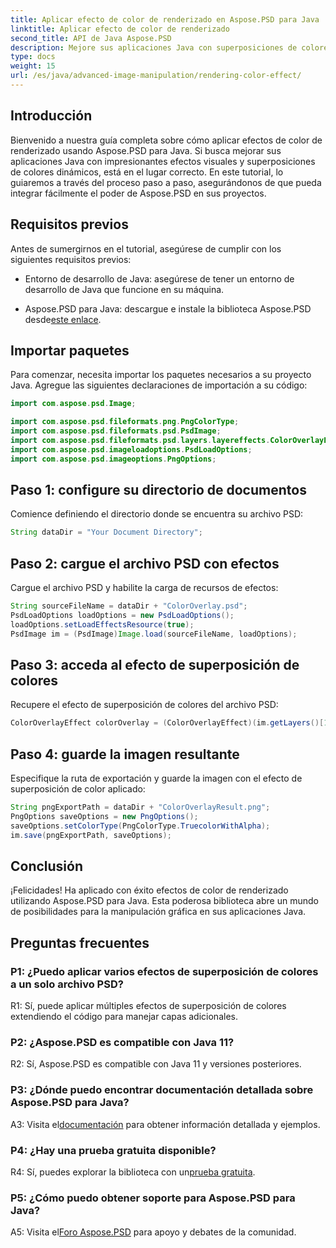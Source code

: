 ```yaml
---
title: Aplicar efecto de color de renderizado en Aspose.PSD para Java
linktitle: Aplicar efecto de color de renderizado
second_title: API de Java Aspose.PSD
description: Mejore sus aplicaciones Java con superposiciones de colores dinámicas utilizando Aspose.PSD. Siga nuestra guía paso a paso para una integración perfecta y efectos visuales impresionantes.
type: docs
weight: 15
url: /es/java/advanced-image-manipulation/rendering-color-effect/
---
```

## Introducción

Bienvenido a nuestra guía completa sobre cómo aplicar efectos de color de renderizado usando Aspose.PSD para Java. Si busca mejorar sus aplicaciones Java con impresionantes efectos visuales y superposiciones de colores dinámicos, está en el lugar correcto. En este tutorial, lo guiaremos a través del proceso paso a paso, asegurándonos de que pueda integrar fácilmente el poder de Aspose.PSD en sus proyectos.

## Requisitos previos

Antes de sumergirnos en el tutorial, asegúrese de cumplir con los siguientes requisitos previos:

- Entorno de desarrollo de Java: asegúrese de tener un entorno de desarrollo de Java que funcione en su máquina.

-  Aspose.PSD para Java: descargue e instale la biblioteca Aspose.PSD desde[este enlace](https://releases.aspose.com/psd/java/).

## Importar paquetes

Para comenzar, necesita importar los paquetes necesarios a su proyecto Java. Agregue las siguientes declaraciones de importación a su código:

```java
import com.aspose.psd.Image;

import com.aspose.psd.fileformats.png.PngColorType;
import com.aspose.psd.fileformats.psd.PsdImage;
import com.aspose.psd.fileformats.psd.layers.layereffects.ColorOverlayEffect;
import com.aspose.psd.imageloadoptions.PsdLoadOptions;
import com.aspose.psd.imageoptions.PngOptions;
```

## Paso 1: configure su directorio de documentos

Comience definiendo el directorio donde se encuentra su archivo PSD:

```java
String dataDir = "Your Document Directory";
```

## Paso 2: cargue el archivo PSD con efectos

Cargue el archivo PSD y habilite la carga de recursos de efectos:

```java
String sourceFileName = dataDir + "ColorOverlay.psd";
PsdLoadOptions loadOptions = new PsdLoadOptions();
loadOptions.setLoadEffectsResource(true);
PsdImage im = (PsdImage)Image.load(sourceFileName, loadOptions);
```

## Paso 3: acceda al efecto de superposición de colores

Recupere el efecto de superposición de colores del archivo PSD:

```java
ColorOverlayEffect colorOverlay = (ColorOverlayEffect)(im.getLayers()[1].getBlendingOptions().getEffects()[0]);
```

## Paso 4: guarde la imagen resultante

Especifique la ruta de exportación y guarde la imagen con el efecto de superposición de color aplicado:

```java
String pngExportPath = dataDir + "ColorOverlayResult.png";
PngOptions saveOptions = new PngOptions();
saveOptions.setColorType(PngColorType.TruecolorWithAlpha);
im.save(pngExportPath, saveOptions);
```

## Conclusión

¡Felicidades! Ha aplicado con éxito efectos de color de renderizado utilizando Aspose.PSD para Java. Esta poderosa biblioteca abre un mundo de posibilidades para la manipulación gráfica en sus aplicaciones Java.

## Preguntas frecuentes

### P1: ¿Puedo aplicar varios efectos de superposición de colores a un solo archivo PSD?

R1: Sí, puede aplicar múltiples efectos de superposición de colores extendiendo el código para manejar capas adicionales.

### P2: ¿Aspose.PSD es compatible con Java 11?

R2: Sí, Aspose.PSD es compatible con Java 11 y versiones posteriores.

### P3: ¿Dónde puedo encontrar documentación detallada sobre Aspose.PSD para Java?

 A3: Visita el[documentación](https://reference.aspose.com/psd/java/) para obtener información detallada y ejemplos.

### P4: ¿Hay una prueba gratuita disponible?

 R4: Sí, puedes explorar la biblioteca con un[prueba gratuita](https://releases.aspose.com/).

### P5: ¿Cómo puedo obtener soporte para Aspose.PSD para Java?

 A5: Visita el[Foro Aspose.PSD](https://forum.aspose.com/c/psd/34) para apoyo y debates de la comunidad.